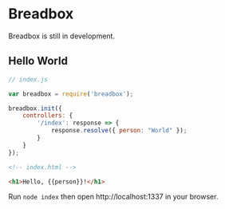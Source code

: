 # Breadbox

Breadbox is still in development. 

## Hello World

```javascript
// index.js

var breadbox = require('breadbox');

breadbox.init({
    controllers: {
        '/index': response => {
            response.resolve({ person: "World" });
        }
    }
});
```

```html
<!-- index.html -->

<h1>Hello, {{person}}!</h1>
```

Run `node index` then open http://localhost:1337 in your browser.